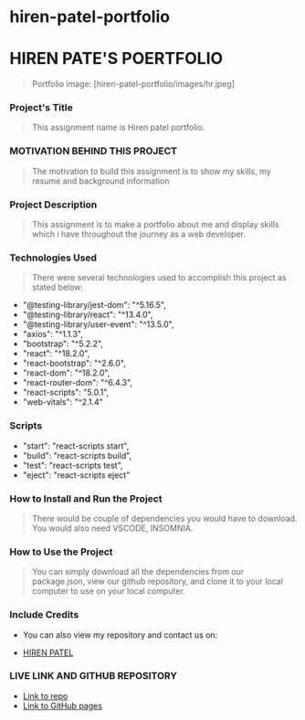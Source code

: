 # hiren-patel-portfolio

# HIREN PATE'S POERTFOLIO

>  Portfolio image: [hiren-patel-portfolio/images/hr.jpeg]

### Project's Title
> This assignment name is Hiren patel portfolio.

### MOTIVATION BEHIND THIS PROJECT
> The motivation to build this assignment is to show my skills, my resume and background information



### Project Description
> This assignment is to make a portfolio about me and display skills which i have throughout the journey as a web developer.

### Technologies Used
> There were several technologies used to accomplish this project as stated below:

- "@testing-library/jest-dom": "^5.16.5",
- "@testing-library/react": "^13.4.0",
- "@testing-library/user-event": "^13.5.0",
- "axios": "^1.1.3",
- "bootstrap": "^5.2.2",
- "react": "^18.2.0",
- "react-bootstrap": "^2.6.0",
- "react-dom": "^18.2.0",
- "react-router-dom": "^6.4.3",
- "react-scripts": "5.0.1",
- "web-vitals": "^2.1.4"

### Scripts 
- "start": "react-scripts start",
- "build": "react-scripts build",
- "test": "react-scripts test",
- "eject": "react-scripts eject"


### How to Install and Run the Project
> There would be couple of dependencies you would have to download.
You would also need VSCODE, INSOMNIA.

### How to Use the Project
> You can simply download all the dependencies from our package.json, view our github repository, and clone it to your local computer to use on your local computer.

### Include Credits
- You can also view my repository and contact us on:

- [HIREN PATEL](https://github.com/radhashyamsundardas)

### LIVE LINK AND GITHUB REPOSITORY
- [Link to repo](https://github.com/radhashyamsundardas/hiren-patel-portfolio)
- [Link to GitHub pages]()













